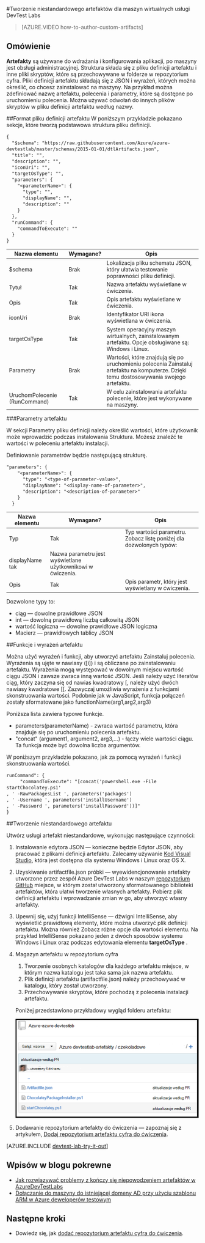 <properties 
    pageTitle="Tworzenie niestandardowego artefaktów dla maszyn wirtualnych usługi DevTest Labs | Microsoft Azure"
    description="Dowiedz się, jak tworzyć własne artefakty do użytku z DevTest Labs"
    services="devtest-lab,virtual-machines"
    documentationCenter="na"
    authors="tomarcher"
    manager="douge"
    editor=""/>

<tags
    ms.service="devtest-lab"
    ms.workload="na"
    ms.tgt_pltfrm="na"
    ms.devlang="na"
    ms.topic="article"
    ms.date="08/25/2016"
    ms.author="tarcher"/>

#<a name="create-custom-artifacts-for-your-devtest-labs-vm"></a>Tworzenie niestandardowego artefaktów dla maszyn wirtualnych usługi DevTest Labs

> [AZURE.VIDEO how-to-author-custom-artifacts] 

## <a name="overview"></a>Omówienie
**Artefakty** są używane do wdrażania i konfigurowania aplikacji, po maszyny jest obsługi administracyjnej. Struktura składa się z pliku definicji artefaktu i inne pliki skryptów, które są przechowywane w folderze w repozytorium cyfra. Pliki definicji artefaktu składają się z JSON i wyrażeń, których można określić, co chcesz zainstalować na maszyny. Na przykład można zdefiniować nazwę artefaktu, polecenia i parametry, które są dostępne po uruchomieniu polecenia. Można używać odwołań do innych plików skryptów w pliku definicji artefaktu według nazwy.

##<a name="artifact-definition-file-format"></a>Format pliku definicji artefaktu
W poniższym przykładzie pokazano sekcje, które tworzą podstawowa struktura pliku definicji.

    {
      "$schema": "https://raw.githubusercontent.com/Azure/azure-devtestlab/master/schemas/2015-01-01/dtlArtifacts.json",
      "title": "",
      "description": "",
      "iconUri": "",
      "targetOsType": "",
      "parameters": {
        "<parameterName>": {
          "type": "",
          "displayName": "",
          "description": ""
        }
      },
      "runCommand": {
        "commandToExecute": ""
      }
    }

| Nazwa elementu | Wymagane? | Opis
| ------------ | --------- | -----------
| $schema      | Brak        | Lokalizacja pliku schematu JSON, który ułatwia testowanie poprawności pliku definicji.
| Tytuł        | Tak       | Nazwa artefaktu wyświetlane w ćwiczenia.
| Opis  | Tak       | Opis artefaktu wyświetlane w ćwiczenia.
| iconUri      | Brak        | Identyfikator URI ikona wyświetlana w ćwiczenia.
| targetOsType | Tak       | System operacyjny maszyn wirtualnych, zainstalowanym artefaktu. Opcje obsługiwane są: Windows i Linux.
| Parametry   | Brak        | Wartości, które znajdują się po uruchomieniu polecenia Zainstaluj artefaktu na komputerze. Dzięki temu dostosowywania swojego artefaktu.
| UruchomPolecenie (RunCommand)   | Tak       | W celu zainstalowania artefaktu polecenie, które jest wykonywane na maszyny.

###<a name="artifact-parameters"></a>Parametry artefaktu

W sekcji Parametry pliku definicji należy określić wartości, które użytkownik może wprowadzić podczas instalowania Struktura. Możesz znaleźć te wartości w poleceniu artefaktu instalacji.

Definiowanie parametrów będzie następującą strukturę.

    "parameters": {
        "<parameterName>": {
          "type": "<type-of-parameter-value>",
          "displayName": "<display-name-of-parameter>",
          "description": "<description-of-parameter>"
        }
      }

| Nazwa elementu | Wymagane? | Opis
| ------------ | --------- | -----------
| Typ         | Tak       | Typ wartości parametru. Zobacz listę poniżej dla dozwolonych typów:
| displayName tak       | Nazwa parametru jest wyświetlane użytkownikowi w ćwiczenia.
| Opis  | Tak       | Opis parametr, który jest wyświetlany w ćwiczenia.

Dozwolone typy to:

- ciąg — dowolne prawidłowe JSON
- int — dowolną prawidłową liczbą całkowitą JSON
- wartość logiczna — dowolne prawidłowe JSON logiczna
- Macierz — prawidłowych tablicy JSON

##<a name="artifact-expressions-and-functions"></a>Funkcje i wyrażeń artefaktu

Można użyć wyrażeń i funkcji, aby utworzyć artefaktu Zainstaluj polecenia.
Wyrażenia są ujęte w nawiasy ([i]) i są obliczane po zainstalowaniu artefaktu. Wyrażenia mogą występować w dowolnym miejscu wartość ciągu JSON i zawsze zwraca inną wartość JSON. Jeśli należy użyć literałów ciąg, który zaczyna się od nawias kwadratowy [, należy użyć dwóch nawiasy kwadratowe [[.
Zazwyczaj umożliwia wyrażenia z funkcjami skonstruowania wartości. Podobnie jak w JavaScript, funkcja połączeń zostały sformatowane jako functionName(arg1,arg2,arg3)

Poniższa lista zawiera typowe funkcje.

- parameters(parameterName) - zwraca wartość parametru, która znajduje się po uruchomieniu polecenia artefaktu.
- "concat" (argument1, argument2, arg3,...) - łączy wiele wartości ciągu. Ta funkcja może być dowolna liczba argumentów.

W poniższym przykładzie pokazano, jak za pomocą wyrażeń i funkcji skonstruowania wartości.

    runCommand": {
         "commandToExecute": "[concat('powershell.exe -File startChocolatey.ps1'
    , ' -RawPackagesList ', parameters('packages')
    , ' -Username ', parameters('installUsername')
    , ' -Password ', parameters('installPassword'))]"
    }

##<a name="create-a-custom-artifact"></a>Tworzenie niestandardowego artefaktu

Utwórz usługi artefakt niestandardowe, wykonując następujące czynności:

1. Instalowanie edytora JSON — konieczne będzie Edytor JSON, aby pracować z plikami definicji artefaktu. Zalecamy używanie [Kod Visual Studio](https://code.visualstudio.com/), która jest dostępna dla systemu Windows i Linux oraz OS X.

1. Uzyskiwanie artifactfile.json próbki — wyewidencjonowanie artefakty utworzone przez zespół Azure DevTest Labs w naszym [repozytorium GitHub](https://github.com/Azure/azure-devtestlab) miejsce, w którym został utworzony sformatowanego biblioteki artefaktów, która ułatwi tworzenie własnych artefakty. Pobierz plik definicji artefaktu i wprowadzanie zmian w go, aby utworzyć własny artefakty.

1. Upewnij się, użyj funkcji IntelliSense — dźwigni IntelliSense, aby wyświetlić prawidłową elementy, które można utworzyć plik definicji artefaktu. Można również Zobacz różne opcje dla wartości elementu. Na przykład IntelliSense pokazano jeden z dwóch sposobów systemu Windows i Linux oraz podczas edytowania elementu **targetOsType** .

1. Magazyn artefaktu w repozytorium cyfra
    1. Tworzenie osobnych katalogów dla każdego artefaktu miejsce, w którym nazwa katalogu jest taka sama jak nazwa artefaktu.
    1. Plik definicji artefaktu (artifactfile.json) należy przechowywać w katalogu, który został utworzony.
    1. Przechowywanie skryptów, które pochodzą z polecenia instalacji artefaktu.

    Poniżej przedstawiono przykładowy wygląd folderu artefaktu:

    ![Przykład repo cyfra artefaktu](./media/devtest-lab-artifact-author/git-repo.png)

1. Dodawanie repozytorium artefakty do ćwiczenia — zapoznaj się z artykułem, [Dodaj repozytorium artefaktu cyfra do ćwiczenia](devtest-lab-add-artifact-repo.md).

[AZURE.INCLUDE [devtest-lab-try-it-out](../../includes/devtest-lab-try-it-out.md)]

## <a name="related-blog-posts"></a>Wpisów w blogu pokrewne
- [Jak rozwiązywać problemy z kończy się niepowodzeniem artefaktów w AzureDevTestLabs](http://www.visualstudiogeeks.com/blog/DevOps/How-to-troubleshoot-failing-artifacts-in-AzureDevTestLabs)
- [Dołączanie do maszyny do istniejącej domeny AD przy użyciu szablonu ARM w Azure deweloperów testowym](http://www.visualstudiogeeks.com/blog/DevOps/Join-a-VM-to-existing-AD-domain-using-ARM-template-AzureDevTestLabs)

## <a name="next-steps"></a>Następne kroki

- Dowiedz się, jak [dodać repozytorium artefaktu cyfra do ćwiczenia](devtest-lab-add-artifact-repo.md).
